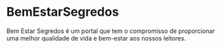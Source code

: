# BemEstarSegredos
Bem Estar Segredos é um portal que tem o compromisso de proporcionar uma melhor qualidade de vida e bem-estar aos nossos leitores.
